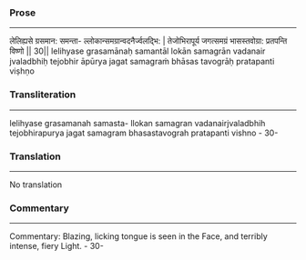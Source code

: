 ### Prose 
 --- 
लेलिह्यसे ग्रसमान: समन्ता-
ल्लोकान्समग्रान्वदनैर्ज्वलद्भि: |
तेजोभिरापूर्य जगत्समग्रं
भासस्तवोग्रा: प्रतपन्ति विष्णो || 30||
lelihyase grasamānaḥ samantāl
lokān samagrān vadanair jvaladbhiḥ
tejobhir āpūrya jagat samagraṁ
bhāsas tavogrāḥ pratapanti viṣhṇo

### Transliteration 
 --- 
lelihyase grasamanah samasta- llokan samagran vadanairjvaladbhih tejobhirapurya jagat samagram bhasastavograh pratapanti vishno - 30-

### Translation 
 --- 
No translation

### Commentary 
 --- 
Commentary: Blazing, licking tongue is seen in the Face, and terribly intense, fiery Light. - 30-
